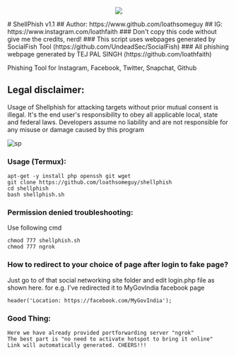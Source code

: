 <p align="center"><img src="https://spportcovid19patient.000webhostapp.com/large.png"></p>
# ShellPhish v1.1
## Author: https://www.github.com/loathsomeguy
## IG: https://www.instagram.com/loathfaith
### Don't copy this code without give me the credits, nerd! 
### This script uses webpages generated by SocialFish Tool (https://github.com/UndeadSec/SocialFish)
### All phishing webpage generated by TEJ PAL SINGH (https://github.com/loathfaith)

Phishing Tool for Instagram, Facebook, Twitter, Snapchat, Github

## Legal disclaimer:
Usage of Shellphish for attacking targets without prior mutual consent is illegal. It's the end user's responsibility to obey all applicable local, state and federal laws. Developers assume no liability and are not responsible for any misuse or damage caused by this program 

![sp](https://spportcovid19patient.000webhostapp.com/shellphish.png)

### Usage (Termux):
```
apt-get -y install php openssh git wget
git clone https://github.com/loathsomeguy/shellphish
cd shellphish
bash shellphish.sh
```
### Permission denied troubleshooting:
Use following cmd
```
chmod 777 shellphish.sh
chmod 777 ngrok
```
### How to redirect to your choice of page after login to fake page?
Just go to of that social networking site folder and edit login.php file as shown here.
for e.g. I've redirected it to MyGovIndia facebook page
```
header('Location: https://facebook.com/MyGovIndia');
```
### Good Thing:
```
Here we have already provided portforwarding server "ngrok"
The best part is "no need to activate hotspot to bring it online"
Link will automatically generated. CHEERS!!!
```
